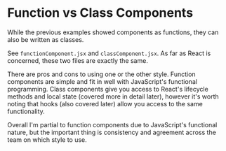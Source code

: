 # Function vs Class Components

While the previous examples showed components as functions, they can also be written as classes.

See `functionComponent.jsx` and `classComponent.jsx`. As far as React is concerned, these two files are exactly the same.

There are pros and cons to using one or the other style. Function components are simple and fit in well with JavaScript's
functional programming. Class components give you access to React's lifecycle methods and local state (covered more in detail later),
however it's worth noting that hooks (also covered later) allow you access to the same functionality.

Overall I'm partial to function components due to JavaScript's functional nature, but the important thing is
consistency and agreement across the team on which style to use.

